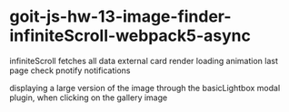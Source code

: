 # goit-js-hw-13-image-finder-infiniteScroll-webpack5-async

infiniteScroll fetches all data
external card render
loading animation
last page check
pnotify notifications

displaying a large version of the image through the basicLightbox modal plugin, when clicking on the gallery image